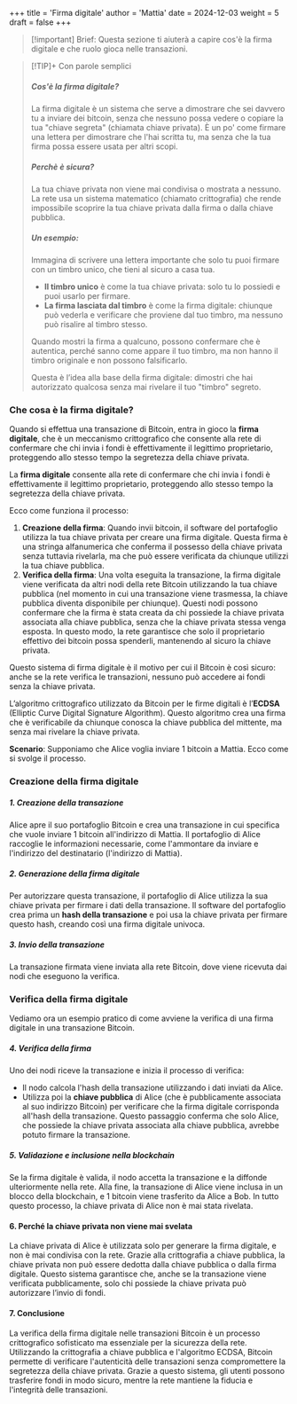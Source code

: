 +++
title = 'Firma digitale'
author = 'Mattia'
date = 2024-12-03
weight = 5
draft = false
+++

>[!important] Brief:
> Questa sezione ti aiuterà a capire cos'è la firma digitale e che ruolo gioca nelle transazioni.

> [!TIP]+ Con parole semplici
> ##### Cos'è la firma digitale?
> La firma digitale è un sistema che serve a dimostrare che sei davvero tu a inviare dei bitcoin, senza che nessuno possa vedere o copiare la tua "chiave segreta" (chiamata chiave privata). È un po' come firmare una lettera per dimostrare che l'hai scritta tu, ma senza che la tua firma possa essere usata per altri scopi.
> ##### Perchè è sicura?
> La tua chiave privata non viene mai condivisa o mostrata a nessuno. La rete usa un sistema matematico (chiamato crittografia) che rende impossibile scoprire la tua chiave privata dalla firma o dalla chiave pubblica.
> ##### Un esempio:
> Immagina di scrivere una lettera importante che solo tu puoi firmare con un timbro unico, che tieni al sicuro a casa tua.
>- **Il timbro unico** è come la tua chiave privata: solo tu lo possiedi e puoi usarlo per firmare.
>- **La firma lasciata dal timbro** è come la firma digitale: chiunque può vederla e verificare che proviene dal tuo timbro, ma nessuno può risalire al timbro stesso.
>
>Quando mostri la firma a qualcuno, possono confermare che è autentica, perché sanno come appare il tuo timbro, ma non hanno il timbro originale e non possono falsificarlo.
>
>Questa è l’idea alla base della firma digitale: dimostri che hai autorizzato qualcosa senza mai rivelare il tuo "timbro" segreto.

### Che cosa è la firma digitale?

Quando si effettua una transazione di Bitcoin, entra in gioco la **firma digitale**, che è un meccanismo crittografico che consente alla rete di confermare che chi invia i fondi è effettivamente il legittimo proprietario, proteggendo allo stesso tempo la segretezza della chiave privata.

La **firma digitale** consente alla rete di confermare che chi invia i fondi è effettivamente il legittimo proprietario, proteggendo allo stesso tempo la segretezza della chiave privata.

Ecco come funziona il processo:
1. **Creazione della firma**: Quando invii bitcoin, il software del portafoglio utilizza la tua chiave privata per creare una firma digitale. Questa firma è una stringa alfanumerica che conferma il possesso della chiave privata senza tuttavia rivelarla, ma che può essere verificata da chiunque utilizzi la tua chiave pubblica.
2. **Verifica della firma**: Una volta eseguita la transazione, la firma digitale viene verificata da altri nodi della rete Bitcoin utilizzando la tua chiave pubblica (nel momento in cui una transazione viene trasmessa, la chiave pubblica diventa disponibile per chiunque). Questi nodi possono confermare che la firma è stata creata da chi possiede la chiave privata associata alla chiave pubblica, senza che la chiave privata stessa venga esposta. In questo modo, la rete garantisce che solo il proprietario effettivo dei bitcoin possa spenderli, mantenendo al sicuro la chiave privata.

Questo sistema di firma digitale è il motivo per cui il Bitcoin è così sicuro: anche se la rete verifica le transazioni, nessuno può accedere ai fondi senza la chiave privata.

L’algoritmo crittografico utilizzato da Bitcoin per le firme digitali è l’**ECDSA** (Elliptic Curve Digital Signature Algorithm). Questo algoritmo crea una firma che è verificabile da chiunque conosca la chiave pubblica del mittente, ma senza mai rivelare la chiave privata.

**Scenario**: Supponiamo che Alice voglia inviare 1 bitcoin a Mattia. Ecco come si svolge il processo.
### Creazione della firma digitale

##### 1. Creazione della transazione

Alice apre il suo portafoglio Bitcoin e crea una transazione in cui specifica che vuole inviare 1 bitcoin all'indirizzo di Mattia. Il portafoglio di Alice raccoglie le informazioni necessarie, come l'ammontare da inviare e l'indirizzo del destinatario (l'indirizzo di Mattia).

##### 2. Generazione della firma digitale

Per autorizzare questa transazione, il portafoglio di Alice utilizza la sua chiave privata per firmare i dati della transazione. Il software del portafoglio crea prima un **hash della transazione** e poi usa la chiave privata per firmare questo hash, creando così una firma digitale univoca.

##### 3. Invio della transazione

La transazione firmata viene inviata alla rete Bitcoin, dove viene ricevuta dai nodi che eseguono la verifica.

### Verifica della firma digitale

Vediamo ora un esempio pratico di come avviene la verifica di una firma digitale in una transazione Bitcoin.

##### 4. Verifica della firma

Uno dei nodi riceve la transazione e inizia il processo di verifica:

- Il nodo calcola l'hash della transazione utilizzando i dati inviati da Alice.
- Utilizza poi la **chiave pubblica** di Alice (che è pubblicamente associata al suo indirizzo Bitcoin) per verificare che la firma digitale corrisponda all'hash della transazione. Questo passaggio conferma che solo Alice, che possiede la chiave privata associata alla chiave pubblica, avrebbe potuto firmare la transazione.

##### 5. Validazione e inclusione nella blockchain

Se la firma digitale è valida, il nodo accetta la transazione e la diffonde ulteriormente nella rete. Alla fine, la transazione di Alice viene inclusa in un blocco della blockchain, e 1 bitcoin viene trasferito da Alice a Bob. In tutto questo processo, la chiave privata di Alice non è mai stata rivelata.

#### 6. Perché la chiave privata non viene mai svelata

La chiave privata di Alice è utilizzata solo per generare la firma digitale, e non è mai condivisa con la rete. Grazie alla crittografia a chiave pubblica, la chiave privata non può essere dedotta dalla chiave pubblica o dalla firma digitale. Questo sistema garantisce che, anche se la transazione viene verificata pubblicamente, solo chi possiede la chiave privata può autorizzare l’invio di fondi.

#### 7. Conclusione

La verifica della firma digitale nelle transazioni Bitcoin è un processo crittografico sofisticato ma essenziale per la sicurezza della rete. Utilizzando la crittografia a chiave pubblica e l'algoritmo ECDSA, Bitcoin permette di verificare l'autenticità delle transazioni senza compromettere la segretezza della chiave privata. Grazie a questo sistema, gli utenti possono trasferire fondi in modo sicuro, mentre la rete mantiene la fiducia e l'integrità delle transazioni.









